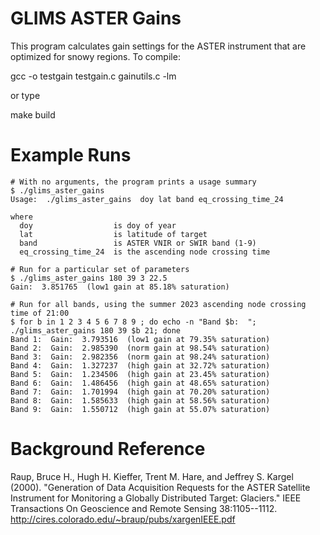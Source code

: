 # GLIMS ASTER Gains

This program calculates gain settings for the ASTER instrument that are
optimized for snowy regions.  To compile:

  gcc -o testgain testgain.c gainutils.c -lm

or type

  make build

# Example Runs

```
# With no arguments, the program prints a usage summary
$ ./glims_aster_gains 
Usage:  ./glims_aster_gains  doy lat band eq_crossing_time_24

where
  doy                  is doy of year
  lat                  is latitude of target
  band                 is ASTER VNIR or SWIR band (1-9)
  eq_crossing_time_24  is the ascending node crossing time

# Run for a particular set of parameters
$ ./glims_aster_gains 180 39 3 22.5
Gain:  3.851765  (low1 gain at 85.18% saturation)

# Run for all bands, using the summer 2023 ascending node crossing time of 21:00
$ for b in 1 2 3 4 5 6 7 8 9 ; do echo -n "Band $b:  "; ./glims_aster_gains 180 39 $b 21; done
Band 1:  Gain:  3.793516  (low1 gain at 79.35% saturation)
Band 2:  Gain:  2.985390  (norm gain at 98.54% saturation)
Band 3:  Gain:  2.982356  (norm gain at 98.24% saturation)
Band 4:  Gain:  1.327237  (high gain at 32.72% saturation)
Band 5:  Gain:  1.234506  (high gain at 23.45% saturation)
Band 6:  Gain:  1.486456  (high gain at 48.65% saturation)
Band 7:  Gain:  1.701994  (high gain at 70.20% saturation)
Band 8:  Gain:  1.585633  (high gain at 58.56% saturation)
Band 9:  Gain:  1.550712  (high gain at 55.07% saturation)
```

# Background Reference

Raup, Bruce H., Hugh H. Kieffer, Trent M. Hare, and Jeffrey S. Kargel
(2000). "Generation of Data Acquisition Requests for the ASTER Satellite
Instrument for Monitoring a Globally Distributed Target: Glaciers." IEEE
Transactions On Geoscience and Remote Sensing 38:1105--1112.
http://cires.colorado.edu/~braup/pubs/xargenIEEE.pdf
